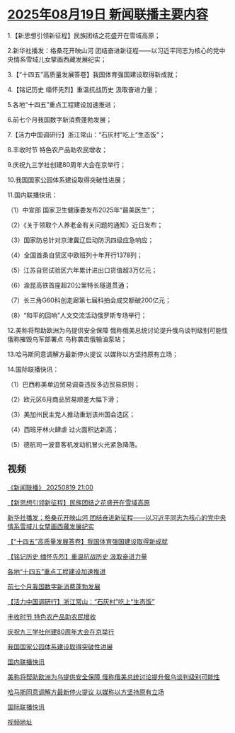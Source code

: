# [2025年08月19日 新闻联播主要内容](https://tv.cctv.com/lm/xwlb/day/20250819.shtml)

1.【新思想引领新征程】民族团结之花盛开在雪域高原；

2.新华社播发：格桑花开映山河 团结奋进新征程——以习近平同志为核心的党中央情系雪域儿女擘画西藏发展纪实；

3.【“十四五”高质量发展答卷】我国体育强国建设取得新成就；

4.【铭记历史 缅怀先烈】重温抗战历史 汲取奋进力量；

5.各地“十四五”重点工程建设加速推进；

6.前七个月我国数字新消费蓬勃发展；

7.【活力中国调研行】浙江常山：“石灰村”吃上“生态饭”；

8.丰收时节 特色农产品助农民增收；

9.庆祝九三学社创建80周年大会在京举行；

10.我国国家公园体系建设取得突破性进展；

11.国内联播快讯：

（1）中宣部 国家卫生健康委发布2025年“最美医生”；

（2）《关于领取个人养老金有关问题的通知》近日发布；

（3）国家防总针对京津冀辽启动防汛四级应急响应；

（4）全国首条自贸区中欧班列十年开行1378列；

（5）江苏自贸试验区六年累计进出口货值超3万亿元；

（6）渝昆高铁首座超20公里特长隧道贯通；

（7）长三角G60科创走廊第七届科拍会成交额破200亿元；

（8）“和平的回响”人文交流活动俄罗斯专场举行；

12.美称将帮助欧洲为乌提供安全保障 俄称俄美总统讨论提升俄乌谈判级别可能性 俄称摧毁乌军部署点 乌称袭击俄输油泵站；

13.哈马斯同意调解方最新停火提议 以媒称以方坚持原有立场；

14.国际联播快讯：

（1）巴西称美单边贸易调查违反多边贸易原则；

（2）欧元区6月商品贸易顺差大幅下滑；

（3）美加州民主党人推动重划该州国会选区；

（4）西班牙林火肆虐 过火面积达新高；

（5）德航司一波音客机发动机冒火光紧急降落。

## 视频

[《新闻联播》 20250819 21:00](https://tv.cctv.com/2025/08/19/VIDE5y3nDLSmFyz40LiUS8f9250819.shtml)

[【新思想引领新征程】民族团结之花盛开在雪域高原](https://tv.cctv.com/2025/08/19/VIDEIl265fXK4Ft3I3mLnptN250819.shtml)

[新华社播发：格桑花开映山河 团结奋进新征程——以习近平同志为核心的党中央情系雪域儿女擘画西藏发展纪实](https://tv.cctv.com/2025/08/19/VIDEqT4OUTzC6ALVX6ZFuPC2250819.shtml)

[【“十四五”高质量发展答卷】我国体育强国建设取得新成就](https://tv.cctv.com/2025/08/19/VIDE1kg31bsV4D41b5aN5v2i250819.shtml)

[【铭记历史 缅怀先烈】重温抗战历史 汲取奋进力量](https://tv.cctv.com/2025/08/19/VIDEp5Pe6CdohTQMlbW4hz8W250819.shtml)

[各地“十四五”重点工程建设加速推进](https://tv.cctv.com/2025/08/19/VIDEDJxewcN8ZTFABflNurbT250819.shtml)

[前七个月我国数字新消费蓬勃发展](https://tv.cctv.com/2025/08/19/VIDEqjkLFY8NYmpRSxGIjv1e250819.shtml)

[【活力中国调研行】浙江常山：“石灰村”吃上“生态饭”](https://tv.cctv.com/2025/08/19/VIDEFZY66HlomyYNkE9yOd4x250819.shtml)

[丰收时节 特色农产品助农民增收](https://tv.cctv.com/2025/08/19/VIDEj9YfmlThNy6tUeccqxUr250819.shtml)

[庆祝九三学社创建80周年大会在京举行](https://tv.cctv.com/2025/08/19/VIDEgjCFWhS9OXSQk9caY026250819.shtml)

[我国国家公园体系建设取得突破性进展](https://tv.cctv.com/2025/08/19/VIDESii9EoDJbcgqXcNH2ShG250819.shtml)

[国内联播快讯](https://tv.cctv.com/2025/08/19/VIDEftmtWbkWfDlKXYZ2F5Zd250819.shtml)

[美称将帮助欧洲为乌提供安全保障 俄称俄美总统讨论提升俄乌谈判级别可能性](https://tv.cctv.com/2025/08/19/VIDEclIVIDQg1rRLPLoz0YpP250819.shtml)

[哈马斯同意调解方最新停火提议 以媒称以方坚持原有立场](https://tv.cctv.com/2025/08/19/VIDEqNRUNJ4A68ENMAP2SyJT250819.shtml)

[国际联播快讯](https://tv.cctv.com/2025/08/19/VIDEKxKJ2uKCgWa6R3kB4xu7250819.shtml)

[视频地址](https://tv.cctv.com/lm/xwlb/day/20250819.shtml) 


